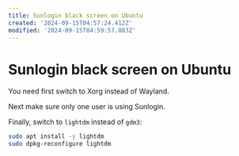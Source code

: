 ```yaml
---
title: Sunlogin black screen on Ubuntu
created: '2024-09-15T04:57:24.412Z'
modified: '2024-09-15T04:59:57.883Z'
---
```


# Sunlogin black screen on Ubuntu

You need first switch to Xorg instead of Wayland.

Next make sure only one user is using Sunlogin.

Finally, switch to `lightdm` instead of `gdm3`:

```bash
sudo apt install -y lightdm
sudo dpkg-reconfigure lightdm
```
